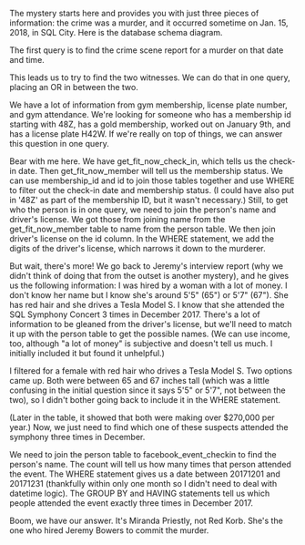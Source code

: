 The mystery starts here and provides you with just three pieces of information: the crime was a murder, and it occurred sometime on Jan. 15, 2018, in SQL City.
Here is the database schema diagram.

The first query is to find the crime scene report for a murder on that date and time.


This leads us to try to find the two witnesses. We can do that in one query, placing an OR in between the two.


We have a lot of information from gym membership, license plate number, and gym attendance. We're looking for someone who has a membership id starting with 48Z, has a gold membership, worked out on January 9th, and has a license plate H42W. If we're really on top of things, we can answer this question in one query.


Bear with me here. We have get_fit_now_check_in, which tells us the check-in date. Then get_fit_now_member will tell us the membership status. We can use membership_id and id to join those tables together and use WHERE to filter out the check-in date and membership status. (I could have also put in '48Z' as part of the membership ID, but it wasn't necessary.)
Still, to get who the person is in one query, we need to join the person's name and driver's license. We got those from joining name from the get_fit_now_member table to name from the person table. We then join driver's license on the id column. In the WHERE statement, we add the digits of the driver's license, which narrows it down to the murderer.

But wait, there's more! We go back to Jeremy's interview report (why we didn't think of doing that from the outset is another mystery), and he gives us the following information:
I was hired by a woman with a lot of money. I don't know her name but I know she's around 5'5" (65") or 5'7" (67"). She has red hair and she drives a Tesla Model S. I know that she attended the SQL Symphony Concert 3 times in December 2017.
There's a lot of information to be gleaned from the driver's license, but we'll need to match it up with the person table to get the possible names. (We can use income, too, although "a lot of money" is subjective and doesn't tell us much. I initially included it but found it unhelpful.)

I filtered for a female with red hair who drives a Tesla Model S. Two options came up. Both were between 65 and 67 inches tall (which was a little confusing in the initial question since it says 5'5" or 5'7", not between the two), so I didn't bother going back to include it in the WHERE statement.

(Later in the table, it showed that both were making over $270,000 per year.)
Now, we just need to find which one of these suspects attended the symphony three times in December.

We need to join the person table to facebook_event_checkin to find the person's name. The count will tell us how many times that person attended the event. The WHERE statement gives us a date between 20171201 and 20171231 (thankfully within only one month so I didn't need to deal with datetime logic). The GROUP BY and HAVING statements tell us which people attended the event exactly three times in December 2017.

Boom, we have our answer. It's Miranda Priestly, not Red Korb. She's the one who hired Jeremy Bowers to commit the murder.